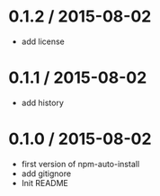 
0.1.2 / 2015-08-02
==================

 * add license

0.1.1 / 2015-08-02
==================

 * add history

0.1.0 / 2015-08-02
==================

 * first version of npm-auto-install
 * add gitignore
 * Init README
